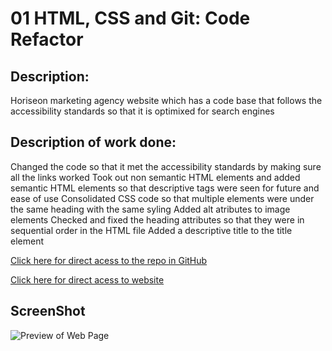 # 01 HTML, CSS and Git: Code Refactor

## Description:
Horiseon marketing agency website which has a code base that follows the accessibility standards so that it is optimixed for search engines

## Description of work done:
Changed the code so that it met the accessibility standards by making sure all the links worked
Took out non semantic HTML elements and added semantic HTML elements so that descriptive tags were seen for future and ease of use
Consolidated CSS code so that multiple elements were under the same heading with the same syling
Added alt atributes to image elements
Checked and fixed the heading attributes so that they were in sequential order in the HTML file
Added a descriptive title to the title element

[Click here for direct acess to the repo in GitHub](https://github.com/gbutler3/Code_Refactor_Mini_Project)

[Click here for direct acess to website](https://gbutler3.github.io/Code_Refactor_Mini_Project/)

## ScreenShot
![Preview of Web Page](gbutler3.github.io_Code_Refactor_Mini_Project_%20(1).png)
